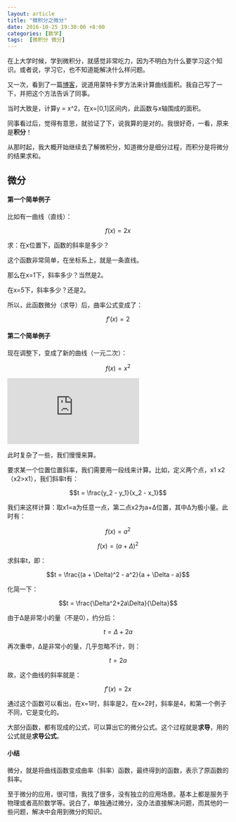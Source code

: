 ```yaml
---
layout: article
title: "微积分之微分"
date: 2016-10-25 19:30:00 +8:00
categories: [数学]
tags:  [微积分 微分]
---
```

在上大学时候，学到微积分，就感觉非常吃力，因为不明白为什么要学习这个知识。或者说，学习它，也不知道能解决什么样问题。

又一次，看到了一篇[博客](http://www.ruanyifeng.com/blog/2015/07/monte-carlo-method.html)，说道用蒙特卡罗方法来计算曲线面积。我自己写了一下，并把这个方法告诉了同事。

当时大致是，计算y = x^2，在x=[0,1]区间内，此函数与x轴围成的面积。

同事看过后，觉得有意思，就验证了下，说我算的是对的。我很好奇，一看，原来是**积分**！

从那时起，我大概开始继续去了解微积分，知道微分是细分过程，而积分是将微分的结果求和。

## 微分

#### 第一个简单例子

比如有一曲线（直线）：

$$f(x) = 2x$$

求：在x位置下，函数的斜率是多少？

这个函数非常简单，在坐标系上，就是一条直线。

那么在x=1下，斜率多少？当然是2。

在x=5下，斜率多少？还是2。

所以，此函数微分（求导）后，曲率公式变成了：

$$f'(x) = 2$$

#### 第二个简单例子

现在调整下，变成了新的曲线（一元二次）：

$$f(x) = x^2$$

![img](http://cdn0.yukapril.com/2016-10-25-octave-x2.png-wm.black.s)

此时复杂了一些，我们慢慢来算。

要求某一个位置位置斜率，我们需要用一段线来计算。比如，定义两个点，x1 x2（x2>x1），我们斜率t有：

$$t = \frac{y_2 - y_1}{x_2 - x_1}$$

我们来这样计算：取x1=a为任意一点，第二点x2为a+Δ位置，其中Δ为极小量。此时有：

$$f(x) = a^2$$

$$f(x) = (a + \Delta)^2$$

求斜率t，即：

$$t = \frac{(a + \Delta)^2 - a^2}{a + \Delta - a}$$

化简一下：

$$t = \frac{\Delta^2+2a\Delta}{\Delta}$$

由于Δ是非常小的量（不是0），约分后：

$$t = \Delta+2a$$

再次重申，Δ是非常小的量，几乎忽略不计，则：

$$t = 2a$$

故，这个曲线的斜率就是：

$$f'(x) = 2x$$

通过这个函数可以看出，在x=1时，斜率是2，在x=2时，斜率是4，和第一个例子不同，它是变化的。

大部分函数，都有现成的公式，可以算出它的微分公式。这个过程就是**求导**，用的公式就是**求导公式**。

#### 小结

微分，就是将曲线函数变成曲率（斜率）函数，最终得到的函数，表示了原函数的斜率。

至于微分的应用，很可惜，我找了很多，没有独立的应用场景。基本上都是服务于物理或者高阶数学等。说白了，单独通过微分，没办法直接解决问题，而其他的一些问题，解决中会用到微分的知识。


<script src="//cdn.mathjax.org/mathjax/latest/MathJax.js?config=TeX-MML-AM_CHTML"></script>
